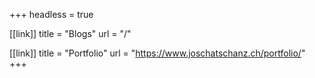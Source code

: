 +++
headless = true

[[link]]
title = "Blogs"
url = "/"

[[link]]
title = "Portfolio"
url = "https://www.joschatschanz.ch/portfolio/"
+++
